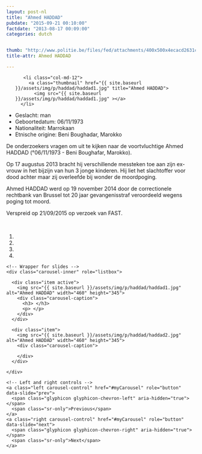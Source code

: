 ```yaml
---
layout: post-nl
title: "Ahmed HADDAD"
pubdate: "2015-09-21 00:10:00"
factdate: "2013-08-17 00:09:00"
categories: dutch


thumb: "http://www.politie.be/files/fed/attachments/400x500x4ecacd2631c07fbe550e1363bf6f4c91_thumb.jpg.pagespeed.ic.GZ1mzgYLNq.jpg"
title-attr: Ahmed HADDAD

---
```


<div class="row">

  <div class="col-xs-6 col-md-4">
<ul class="row polaroids">

       <li class="col-md-12">  
         <a class="thumbnail" href="{{ site.baseurl }}/assets/img/p/haddad/haddad1.jpg" title="Ahmed HADDAD">
           <img src="{{ site.baseurl }}/assets/img/p/haddad/haddad1.jpg" ></a>
      </li>  

  </ul>

  
  </div>
  <div class="col-xs-12 col-md-8">
 
<ul>
<li>Geslacht: man</li>
<li>Geboortedatum: 06/11/1973</li>
<li>Nationaliteit: Marrokaan</li>
<li>Etnische origine: Beni Boughadar, Marokko</li>
</ul> 


<p>De onderzoekers vragen om uit te kijken naar de voortvluchtige Ahmed HADDAD (°06/11/1973 - Beni Boughafar, Marokko).</p>

<p>Op 17 augustus 2013 bracht hij verschillende messteken toe aan zijn ex-vrouw in het bijzijn van hun 3 jonge kinderen. Hij liet het slachtoffer voor dood achter maar zij overleefde bij wonder de moordpoging.</p>
<p>Ahmed HADDAD werd op 19 november 2014 door de correctionele rechtbank van Brussel tot 20 jaar gevangenisstraf veroordeeld wegens poging tot moord.</p>

<p>Verspreid op 21/09/2015 op verzoek van FAST.</p>

<!-- SLIDER -->
<div class="container"  class="col-xs-12 col-md-12">
  <br>
  <div id="myCarousel" class="carousel slide" data-ride="carousel">
    <!-- Indicators -->
    <ol class="carousel-indicators">
      <li data-target="#myCarousel" data-slide-to="0" class="active"></li>
      <li data-target="#myCarousel" data-slide-to="1"></li>
      <li data-target="#myCarousel" data-slide-to="2"></li>
      <li data-target="#myCarousel" data-slide-to="3"></li>
    </ol>

    <!-- Wrapper for slides -->
    <div class="carousel-inner" role="listbox">

      <div class="item active">
        <img src="{{ site.baseurl }}/assets/img/p/haddad/haddad1.jpg" alt="Ahmed HADDAD" width="460" height="345">
        <div class="carousel-caption">
          <h3> </h3>
          <p> </p>
        </div>
      </div>

      <div class="item">
        <img src="{{ site.baseurl }}/assets/img/p/haddad/haddad2.jpg" alt="Ahmed HADDAD" width="460" height="345">
        <div class="carousel-caption">

        </div>
      </div>
  
    </div>

    <!-- Left and right controls -->
    <a class="left carousel-control" href="#myCarousel" role="button" data-slide="prev">
      <span class="glyphicon glyphicon-chevron-left" aria-hidden="true"></span>
      <span class="sr-only">Previous</span>
    </a>
    <a class="right carousel-control" href="#myCarousel" role="button" data-slide="next">
      <span class="glyphicon glyphicon-chevron-right" aria-hidden="true"></span>
      <span class="sr-only">Next</span>
    </a>
  </div>
</div>

  <link rel="stylesheet" href="http://maxcdn.bootstrapcdn.com/bootstrap/3.3.5/css/bootstrap.min.css">
  <script src="https://ajax.googleapis.com/ajax/libs/jquery/1.11.3/jquery.min.js"></script>
  <script src="http://maxcdn.bootstrapcdn.com/bootstrap/3.3.5/js/bootstrap.min.js"></script>
  <!-- SLIDER -->
  
</div>


</div>

